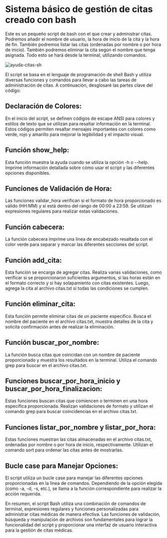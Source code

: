 # Sistema básico de gestión de citas creado con bash

Este es un pequeño script de bash con el que crear y administrar citas. Podremos añadir el nombre de usuario, la hora de inicio de la cita y la hora de fin. También podremos listar las citas (ordenadas por nombre o por hora de inicio). También podremos eliminar la cita según el nombre que tenga asignada. Todo esto se hará desde la terminal, utilizando comandos.

![ayuda-citas-sh](https://github.com/sapoclay/gestion-citas-bash/assets/6242827/4ccf949a-bc76-4048-b399-5f1b4f041913)

El script se basa en el lenguaje de programación de shell Bash y utiliza diversas funciones y comandos para llevar a cabo las tareas de administración de citas. A continuación, desglosaré las partes clave del código:

## Declaración de Colores:

En el inicio del script, se definen códigos de escape ANSI para colores y estilos de texto que se utilizan para resaltar información en la terminal. Estos códigos permiten resaltar mensajes importantes con colores como verde, rojo y amarillo para mejorar la legibilidad y el impacto visual.

## Función show_help:

Esta función muestra la ayuda cuando se utiliza la opción -h o --help. Imprime información detallada sobre cómo usar el script y las diferentes opciones disponibles.

## Funciones de Validación de Hora:

Las funciones validar_hora verifican si el formato de hora proporcionado es válido (HH:MM) y si está dentro del rango de 00:00 a 23:59. Se utilizan expresiones regulares para realizar estas validaciones.

## Función cabecera:

La función cabecera imprime una línea de encabezado resaltada con el color verde para separar y marcar las diferentes secciones del script.

## Función add_cita:

Esta función se encarga de agregar citas. Realiza varias validaciones, como verificar si se proporcionaron suficientes argumentos, si las horas están en el formato correcto y si hay solapamiento con citas existentes. Luego, agrega la cita al archivo citas.txt si todas las condiciones se cumplen.

## Función eliminar_cita:

Esta función permite eliminar citas de un paciente específico. Busca el nombre del paciente en el archivo citas.txt, muestra detalles de la cita y solicita confirmación antes de realizar la eliminación.

## Función buscar_por_nombre:

La función busca citas que coincidan con un nombre de paciente proporcionado y muestra los resultados en la terminal. Utiliza el comando grep para buscar en el archivo citas.txt.

## Funciones buscar_por_hora_inicio y buscar_por_hora_finalizacion:

Estas funciones buscan citas que comiencen o terminen en una hora específica proporcionada. Realizan validaciones de formato y utilizan el comando grep para buscar coincidencias en el archivo citas.txt.

## Funciones listar_por_nombre y listar_por_hora:

Estas funciones muestran las citas almacenadas en el archivo citas.txt, ordenadas por nombre o por hora de inicio, respectivamente. Utilizan el comando sort para ordenar las citas antes de mostrarlas.

## Bucle case para Manejar Opciones:

El script utiliza un bucle case para manejar las diferentes opciones proporcionadas en la línea de comandos. Dependiendo de la opción elegida (como -a, -d, -s, etc.), se llama a la función correspondiente para realizar la acción requerida.

En resumen, el script Bash utiliza una combinación de comandos de terminal, expresiones regulares y funciones personalizadas para administrar citas médicas de manera efectiva. Las funciones de validación, búsqueda y manipulación de archivos son fundamentales para lograr la funcionalidad del script y proporcionar una interfaz de usuario interactiva para la gestión de citas médicas.
